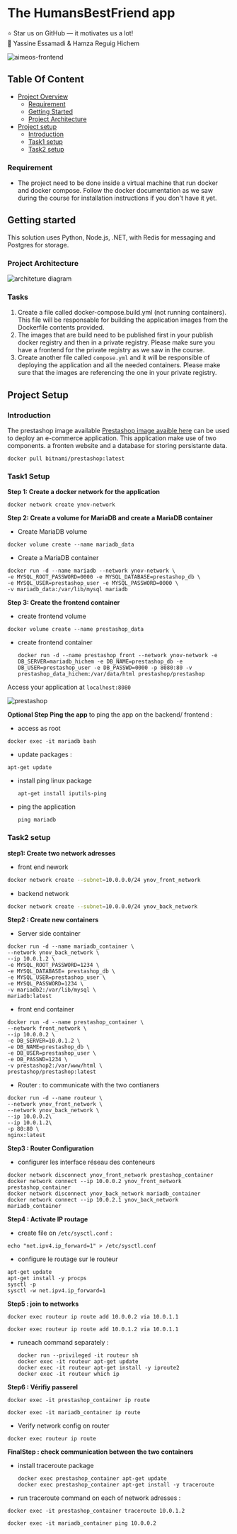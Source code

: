 

# The HumansBestFriend app 

:star: Star us on GitHub — it motivates us a lot! \
:man: Yassine Essamadi  & Hamza Reguig Hichem 


![aimeos-frontend](https://miro.medium.com/v2/resize:fit:1400/format:webp/1*ao4tbseGZYAKTYlny-QOWw.png)

## Table Of Content

- [Project Overview](#project-overview)
    - [Requirement](#requirement)
    - [Getting Started](#getting-started)
    - [Project Architecture](#project-architecture)
- [Project setup](#project-setup)
    - [Introduction](#introduction)
    - [Task1 setup](#task1-setup)
    - [Task2 setup](#task2-setup)

### Requirement

- The project need to be done inside a virtual machine that run docker and docker compose. Follow the docker documentation as we saw during the course for installation instructions if you don't have it yet.

## Getting started

This solution uses Python, Node.js, .NET, with Redis for messaging and Postgres for storage.

### Project Architecture

![architeture diagram](https://github.com/stdynv/docker_final_exam/blob/main/humans-best-friend/architecture.png)

### Tasks

1. Create a file called docker-compose.build.yml (not running containers). This file will be responsable for building the application images from the Dockerfile contents provided.
2. The images that are build need to be published first in your publish docker registry and then in a private registry. Please make sure you have a frontend for the private registry as we saw in the course.
3. Create another file called `compose.yml` and it will be responsible of deploying the application and all the needed containers. Please make sure that the images are referencing the one in your private registry.

## Project Setup

### Introduction
The prestashop image available [Prestashop image avaible here](https://hub.docker.com/r/bitnami/prestashop) can be used to deploy an e-commerce application. This application make use of two components. a fronten website and a database for storing persistante data.


```docker
docker pull bitnami/prestashop:latest
```

### Task1 Setup

**Step 1: Create a docker network for the application**

```docker
docker network create ynov-network
```
**Step 2:  Create a volume for MariaDB and create a MariaDB container**
- Create MariaDB volume
```docker
docker volume create --name mariadb_data
```
- Create a MariaDB container
```docker
docker run -d --name mariadb --network ynov-network \
-e MYSQL_ROOT_PASSWORD=0000 -e MYSQL_DATABASE=prestashop_db \
-e MYSQL_USER=prestashop_user -e MYSQL_PASSWORD=0000 \
-v mariadb_data:/var/lib/mysql mariadb
```
**Step 3: Create the frontend container** 
- create frontend volume
```docker
docker volume create --name prestashop_data
```
- create frontend container
  ```docker
  docker run -d --name prestashop_front --network ynov-network -e DB_SERVER=mariadb_hichem -e DB_NAME=prestashop_db -e DB_USER=prestashop_user -e DB_PASSWD=0000 -p 8080:80 -v prestashop_data_hichem:/var/data/html prestashop/prestashop
  ```
Access your application at ```localhost:8080```

![prestashop](https://github.com/stdynv/Docker-Prestashop/assets/78117993/47827fcd-12c4-43e9-8f68-828912a178e1)

**Optional Step Ping the app** 
to ping the app on the backend/ frontend : 
- access as root
  
```docker
docker exec -it mariadb bash
```
- update packages :
  
```
apt-get update
```
- install ping linux package
  ```
  apt-get install iputils-ping
  ```
- ping the application
  
  ```
  ping mariadb
  ```

### Task2 setup
**step1: Create two network adresses** 
- front end nework
```bash
docker network create --subnet=10.0.0.0/24 ynov_front_network
```
- backend network
```bash
docker network create --subnet=10.0.0.0/24 ynov_back_network
```
**Step2 : Create new containers**
- Server side container
```docker
docker run -d --name mariadb_container \
--network ynov_back_network \
--ip 10.0.1.2 \
-e MYSQL_ROOT_PASSWORD=1234 \
-e MYSQL_DATABASE= prestashop_db \
-e MYSQL_USER=prestashop_user \
-e MYSQL_PASSWORD=1234 \
-v mariadb2:/var/lib/mysql \
mariadb:latest
```
- front end container
```docker
docker run -d --name prestashop_container \
--network front_network \
--ip 10.0.0.2 \
-e DB_SERVER=10.0.1.2 \
-e DB_NAME=prestashop_db \
-e DB_USER=prestashop_user \
-e DB_PASSWD=1234 \
-v prestashop2:/var/www/html \
prestashop/prestashop:latest
```
- Router : to communicate with the two contianers

```
docker run -d --name routeur \
--network ynov_front_network \
--network ynov_back_network \
--ip 10.0.0.2\
--ip 10.0.1.2\
-p 80:80 \
nginx:latest
```
**Step3 : Router Configuration**
- configurer les interface réseau des conteneurs
```
docker network disconnect ynov_front_network prestashop_container
docker network connect --ip 10.0.0.2 ynov_front_network prestashop_container
docker network disconnect ynov_back_network mariadb_container
docker network connect --ip 10.0.2.1 ynov_back_network mariadb_container
```

**Step4 : Activate IP routage**
- create file on ```/etc/sysctl.conf``` :
```
echo "net.ipv4.ip_forward=1" > /etc/sysctl.conf
```
- configure le routage sur le routeur
```
apt-get update
apt-get install -y procps
sysctl -p
sysctl -w net.ipv4.ip_forward=1
```

**Step5 : join to networks**
```
docker exec routeur ip route add 10.0.0.2 via 10.0.1.1
```
```
docker exec routeur ip route add 10.0.1.2 via 10.0.1.1
```
- runeach command separately :
  ```
  docker run --privileged -it routeur sh
  docker exec -it routeur apt-get update
  docker exec -it routeur apt-get install -y iproute2
  docker exec -it routeur which ip
  ```
**Step6 : Vérifiy passerel**
```
docker exec -it prestashop_container ip route
```
```
docker exec -it mariadb_container ip route
```
- Verify network config on router
```
docker exec routeur ip route
```

**FinalStep : check communication between the two containers**
- install traceroute package
  ```
  docker exec prestashop_container apt-get update
  docker exec prestashop_container apt-get install -y traceroute
  ```
- run traceroute command on each of network adresses :

```
docker exec -it prestashop_container traceroute 10.0.1.2
```
```
docker exec -it mariadb_container ping 10.0.0.2
```
